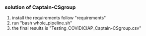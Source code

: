 ### solution of Captain-CSgroup

<!-- before you use the git repo, you should download the pretrain model by official  -->
1. install the requirements follow "requirements"
2. run "bash whole_pipeline.sh"
3. the final results is "Testing_COVIDICIAP_Captain-CSgroup.csv"

<!-- ### maybe some error on file path, we will fix it soon.   -->

